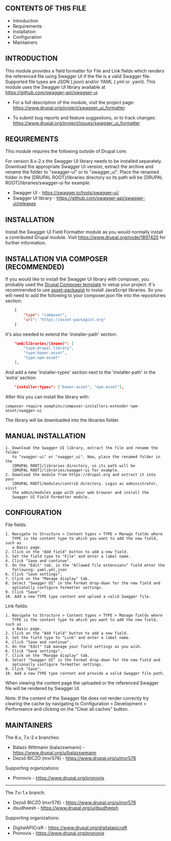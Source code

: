 CONTENTS OF THIS FILE
---------------------

 * Introduction
 * Requirements
 * Installation
 * Configuration
 * Maintainers


INTRODUCTION
------------

This module provides a field formatter for File and Link fields which renders
the referenced file using Swagger UI if the file is a valid Swagger file.
Supported file types are JSON (.json) and/or YAML (.yml or .yaml). This module
uses the Swagger UI library available at
https://github.com/swagger-api/swagger-ui

 * For a full description of the module, visit the project page:
   https://www.drupal.org/project/swagger_ui_formatter

 * To submit bug reports and feature suggestions, or to track changes:
   https://www.drupal.org/project/issues/swagger_ui_formatter


REQUIREMENTS
------------

This module requires the following outside of Drupal core.

For version 8.x-2.x the Swagger UI library needs to be installed separately.
Download the appropriate Swagger UI version, extract the archive and rename the
folder to "swagger-ui" or to "swagger_ui". Place the renamed folder in the
[DRUPAL ROOT]/libraries directory so its path will be
[DRUPAL ROOT]/libraries/swagger-ui for example.

 * Swagger UI - https://swagger.io/tools/swagger-ui/
 * Swagger UI library - https://github.com/swagger-api/swagger-ui/releases


INSTALLATION
------------

Install the Swagger UI Field Formatter module as you would normally install
a contributed Drupal module. Visit https://www.drupal.org/node/1897420 for
further information.


INSTALLATION VIA COMPOSER (RECOMMENDED)
---------------------------------------

If you would like to install the Swagger UI library with composer, you
probably used the [Drupal Composer template](https://github.com/drupal-composer/drupal-project)
to setup your project. It's recommended to use [asset-packagist](https://asset-packagist.org/)
to install JavaScript libraries. So you will need to add the following to your
composer.json file into the repositories section:

```json
    {
        "type": "composer",
        "url": "https://asset-packagist.org"
    }
```

It's also needed to extend the 'installer-path' section:

```json
    "web/libraries/{$name}": [
        "type:drupal-library",
        "type:bower-asset",
        "type:npm-asset"
    ],
```
And add a new 'installer-types' section next to the 'installer-path' in the 'extra' section:

```json
    "installer-types": ["bower-asset", "npm-asset"],
```

After this you can install the library with:

```shell
composer require oomphinc/composer-installers-extender npm-asset/swagger-ui
```
The library will be downloaded into the libraries folder.

MANUAL INSTALLATION
-------------------

    1. Download the Swagger UI library, extract the file and rename the folder
       to "swagger-ui" or "swagger_ui". Now, place the renamed folder in the
       [DRUPAL ROOT]/libraries directory, so its path will be
       [DRUPAL ROOT]/libraries/swagger-ui for example.
    2. Download the module from https://drupal.org and extract it into your
       [DRUPAL ROOT]/modules/contrib directory. Login as administrator, visit
       the admin/modules page with your web browser and install the
       Swagger UI Field Formatter module.


CONFIGURATION
-------------

File fields:

    1. Navigate to Structure > Content types > TYPE > Manage fields where
       TYPE is the content type to which you want to add the new field, such as
       a Basic page.
    2. Click on the "Add field" button to add a new field.
    3. Set the field type to "File" and enter a label name.
    4. Click "Save and continue".
    5. On the "Edit" tab, in the "Allowed file extensions" field enter the
       following: yaml,yml,json
    6. Click "Save settings".
    7. Click on the "Manage display" tab.
    8. Select "Swagger UI" in the Format drop-down for the new field and
       optionally configure formatter settings.
    9. Click "Save".
    10. Add a new TYPE type content and upload a valid Swagger file.

Link fields:

    1. Navigate to Structure > Content types > TYPE > Manage fields where
       TYPE is the content type to which you want to add the new field, such as
       a Basic page.
    2. Click on the "Add field" button to add a new field.
    3. Set the field type to "Link" and enter a label name.
    4. Click "Save and continue".
    5. On the "Edit" tab manage your field settings as you wish.
    6. Click "Save settings".
    7. Click on the "Manage display" tab.
    8. Select "Swagger UI" in the Format drop-down for the new field and
       optionally configure formatter settings.
    9. Click "Save".
    10. Add a new TYPE type content and provide a valid Swagger file path.

When viewing the content page the uploaded or the referenced Swagger file will
be rendered by Swagger UI.

Note: If the content of the Swagger file does not render correctly try clearing
the cache by navigating to Configuration > Development > Performance and
clicking on the "Clear all caches" button.


MAINTAINERS
-----------

The 8.x, 7.x-2.x branches:

 * Balazs Wittmann (balazswmann) - https://www.drupal.org/u/balazswmann
 * Dezső BICZÓ (mxr576) - https://www.drupal.org/u/mxr576
 
Supporting organizations:

 * Pronovix - https://www.drupal.org/pronovix

---

The 7.x-1.x branch:

 * Dezső BICZÓ (mxr576) - https://www.drupal.org/u/mxr576
 * dsudheesh - https://www.drupal.org/u/dsudheesh

Supporting organizations:

 * DigitalAPICraft - https://www.drupal.org/digitalapicraft
 * Pronovix - https://www.drupal.org/pronovix